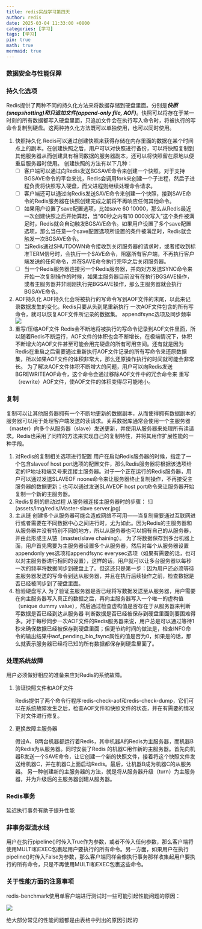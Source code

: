 ```yaml
---
title: redis实战学习第四天
author: redis
date: 2025-03-04 11:33:00 +0800
categories: [学习]
tags: [学习]
pin: true
math: true
mermaid: true
---
```


### 数据安全与性能保障

### 持久化选项

Redis提供了两种不同的持久化方法来将数据存储到硬盘里面。分别是***快照(snapshotting)***和***只追加文件(append-only file, AOF)***。快照可以将存在于某一时刻的所有数据都写入硬盘里面，只追加文件会在执行写入命令时，将被执行的写命令复制到硬盘。这两种持久化方法既可以单独使用，也可以同时使用。

1. 快照持久化
   Redis可以通过创建快照来获得存储在内存里面的数据在某个时间点上的副本。在创建快照之后，用户可以对快照进行备份，可以将快照复制到其他服务器从而创建具有相同数据的服务器副本，还可以将快照留在原地以便重启服务器时使用。
   创建快照的方法有以下几种：
   - [ ] 客户端可以通过向Redis发送BGSAVE命令来创建一个快照。对于支持BGSAVE命令的平台来说，Redis会调用fork来创建一个子进程，然后子进程负责将快照写入硬盘，而父进程则继续处理命令请求。
   - [ ] 客户端还可以通过向Redis发送SAVE命令来创建一个快照，接到SAVE命令的Redis服务器在快照创建完成之前将不再响应任何其他命令。
   - [ ] 如果⽤户设置了save配置选项，⽐如save 60 10000，那么从Redis最近⼀次创建快照之后开始算起，当“60秒之内有10 000次写⼊”这个条件被满⾜时，Redis就会⾃动触发BGSAVE命令。如果⽤户设置了多个save配置选项，那么当任意⼀个save配置选项所设置的条件被满⾜时，Redis就会触发⼀次BGSAVE命令。
   - [ ] 当Redis通过SHUTDOWN命令接收到关闭服务器的请求时，或者接收到标准TERM信号时，会执⾏⼀个SAVE命令，阻塞所有客户端，不再执⾏客户端发送的任何命令，并在SAVE命令执⾏完毕之后关闭服务器。
   - [ ] 当⼀个Redis服务器连接另⼀个Redis服务器，并向对⽅发送SYNC命令来开始⼀次复制操作的时候，如果主服务器⽬前没有在执⾏BGSAVE操作，或者主服务器并⾮刚刚执⾏完BGSAVE操作，那么主服务器就会执⾏BGSAVE命令。
2. AOF持久化
   AOF持久化会将被执行的写命令写到AOF文件的末尾，以此来记录数据发生的变化。Redis只要从头到尾重新执⾏
   ⼀次AOF⽂件包含的所有写命令，就可以恢复AOF⽂件所记录的数据集。
   appendfsync选项及同步频率
   ![](assets/img/redis/appendfsync.jpg)
3. 重写/压缩AOF⽂件
   Redis会不断地将被执⾏的写命令记录到AOF⽂件⾥⾯，所以随着Redis不断运⾏，AOF⽂件的体积也会不断增长，在极端情况下，体积不断增⼤的AOF⽂件甚⾄可能会⽤完硬盘的所有可⽤空间。还有就是因为Redis在重启之后需要通过重新执⾏AOF⽂件记录的所有写命令来还原数据集，所以如果AOF⽂件的体积⾮常⼤，那么还原操作执⾏的时间就可能会⾮常长。
   为了解决AOF⽂件体积不断增⼤的问题，⽤户可以向Redis发送BGREWRITEAOF命令，这个命令会通过移除AOF⽂件中的冗余命令来
   重写（rewrite）AOF⽂件，使AOF⽂件的体积变得尽可能地⼩。

### 复制

复制可以让其他服务器拥有⼀个不断地更新的数据副本，从⽽使得拥有数据副本的服务器可以⽤于处理客户端发送的读请求。关系数据库通常会使⽤⼀个主服务器（master）向多个从服务器（slave）发送更新，并使⽤从服务器来处理所有读请求。Redis也采⽤了同样的⽅法来实现⾃⼰的复制特性，并将其⽤作扩展性能的⼀种⼿段。

1. 对Redis的复制相关选项进⾏配置
   ⽤户在启动Redis服务器的时候，指定了⼀个包含slaveof host port选项的配置⽂件，那么Redis服务器将根据该选项给定的IP地址和端⼜号来连接主服务器。对于⼀个正在运⾏的Redis服务器，⽤户可以通过发送SLAVEOF noone命令来让服务器终⽌复制操作，不再接受主服务器的数据更新；也可以通过发送SLAVEOF host port命令来让服务器开始复制⼀个新的主服务器。
2. Redis复制的启动过程
   从服务器连接主服务器时的步骤：
   ![](assets/img/redis/Master-slave server.jpg)
3. 主从链
   创建多个从服务器可能会造成⽹络不可⽤——当复制需要通过互联⽹进⾏或者需要在不同数据中⼼之间进⾏时，尤为如此。因为Redis的主服务器和从服务器并没有特别不同的地⽅，所以从服务器也可以拥有⾃⼰的从服务器，并由此形成主从链（master/slave chaining）。
   为了将数据保存到多台机器上⾯，⽤户⾸先需要为主服务器设置多个从服务器，然后对每个从服务器设置appendonly yes选项和appendfsync everysec选项（如果有需要的话，也可以对主服务器进⾏相同的设置），这样的话，⽤户就可以让多台服务器以每秒⼀次的频率将数据同步到硬盘上了。但这还只是第⼀步：因为⽤户还必须等待主服务器发送的写命令到达从服务器，并且在执⾏后续操作之前，检查数据是否已经被同步到了硬盘⾥⾯。
4. 检验硬盘写⼊
   为了验证主服务器是否已经将写数据发送⾄从服务器，⽤户需要在向主服务器写⼊真正的数据之后，再向主服务器写⼊⼀个唯⼀的虚构值（unique dummy value），然后通过检查虚构值是否存在于从服务器来判断写数据是否已经到达从服务器
   判断数据是否已经被保存到硬盘⾥⾯则要困难得多。对于每秒同步⼀次AOF⽂件的Redis服务器来说，⽤户总是可以通过等待1秒来确保数据已经被保存到硬盘⾥⾯；但更节约时间的做法是，检查INFO命令的输出结果中aof_pending_bio_fsync属性的值是否为0，如果是的话，那么就表⽰服务器已经将已知的所有数据都保存到硬盘⾥⾯了。

### 处理系统故障

⽤户必须做好相应的准备来应对Redis的系统故障。

1. 验证快照⽂件和AOF⽂件

   Redis提供了两个命令⾏程序redis-check-aof和redis-check-dump，它们可以在系统故障发⽣之后，检查AOF⽂件和快照⽂件的状态，并在有需要的情况下对⽂件进⾏修复。

2. 更换故障主服务器

   假设A、B两台机器都运⾏着Redis，其中机器A的Redis为主服务器，⽽机器B的Redis为从服务器。同时安装了Redis
   的机器C⽤作新的主服务器。⾸先向机器B发送⼀个SAVE命令，让它创建⼀个新的快照⽂件，接着将这个快照⽂件发送给机器C，并在机器C上⾯启动Redis。最后，让机器B成为机器C的从服务器。
   另⼀种创建新的主服务器的⽅法，就是将从服务器升级（turn）为主服务器，并为升级后的主服务器创建从服务器。

### Redis事务

延迟执⾏事务有助于提升性能

### ⾮事务型流⽔线

⽤户在执⾏pipeline()时传⼊True作为参数，或者不传⼊任何参数，那么客户端将使⽤MULTI和EXEC包裹起⽤户要执⾏的所有命令。另⼀⽅⾯，如果⽤户在执⾏pipeline()时传⼊False为参数，那么客户端同样会像执⾏事务那样收集起⽤户要执⾏的所有命令，只是不再使⽤MULTI和EXEC包裹这些命令。

### 关于性能⽅⾯的注意事项

redis-benchmark使⽤单客户端进⾏测试时⼀些可能引起性能问题的原因：

![](assets/img/redis/redis-benchmark.jpg)

绝⼤部分常见的性能问题都是由表格中列出的原因引起的

















